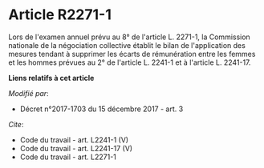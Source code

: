 # Article R2271-1

Lors de l'examen annuel prévu au 8° de l'article L. 2271-1, la Commission nationale de la négociation collective établit le
bilan de l'application des mesures tendant à supprimer les écarts de rémunération entre les femmes et les hommes prévues au
2° de l'article L. 2241-1 et à l'article L. 2241-17.

**Liens relatifs à cet article**

_Modifié par_:

  - Décret n°2017-1703 du 15 décembre 2017 - art. 3

_Cite_:

  - Code du travail - art. L2241-1 (V)
  - Code du travail - art. L2241-17 (V)
  - Code du travail - art. L2271-1
